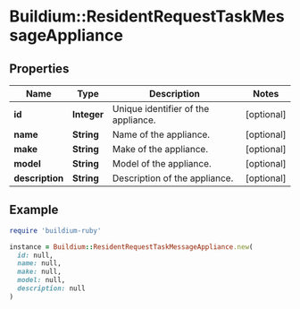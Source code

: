 # Buildium::ResidentRequestTaskMessageAppliance

## Properties

| Name | Type | Description | Notes |
| ---- | ---- | ----------- | ----- |
| **id** | **Integer** | Unique identifier of the appliance. | [optional] |
| **name** | **String** | Name of the appliance. | [optional] |
| **make** | **String** | Make of the appliance. | [optional] |
| **model** | **String** | Model of the appliance. | [optional] |
| **description** | **String** | Description of the appliance. | [optional] |

## Example

```ruby
require 'buildium-ruby'

instance = Buildium::ResidentRequestTaskMessageAppliance.new(
  id: null,
  name: null,
  make: null,
  model: null,
  description: null
)
```


